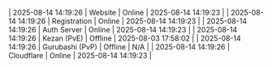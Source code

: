 | 2025-08-14 14:19:26 | Website | Online | 2025-08-14 14:19:23 |
| 2025-08-14 14:19:26 | Registration | Online | 2025-08-14 14:19:23 |
| 2025-08-14 14:19:26 | Auth Server | Online | 2025-08-14 14:19:23 |
| 2025-08-14 14:19:26 | Kezan (PvE) | Offline | 2025-08-03 17:58:02 |
| 2025-08-14 14:19:26 | Gurubashi (PvP) | Offline | N/A |
| 2025-08-14 14:19:26 | Cloudflare | Online | 2025-08-14 14:19:23 |
